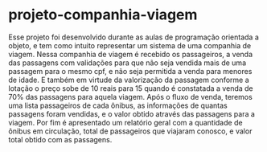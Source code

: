 # projeto-companhia-viagem
Esse projeto foi desenvolvido durante as aulas de programação orientada a objeto, e tem como intuito representar um sistema de uma companhia de viagem.
Nessa companhia de viagem é recebido os passageiros, a venda das passagens com validações para que não seja vendida mais de uma passagem para o mesmo cpf, e não seja permitida a venda para menores de idade.
E também em virtude da valorização da passagem conforme a lotação o preço sobe de 10 reais para 15 quando é constatada a venda de 70% das passagens para aquela viagem.
Após o fluxo de venda, teremos uma lista passageiros de cada ônibus, as informações de quantas passagens foram vendidas, e o valor obtido através das passagens para a viagem.
Por fim é apresentado um relatório geral com a quantidade de ônibus em circulação, total de passageiros que viajaram conosco, e valor total obtido com as passagens.
